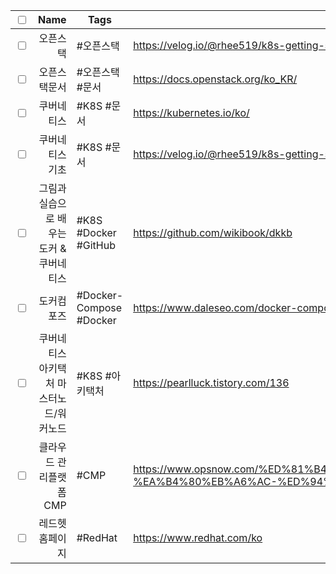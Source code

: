 
| <input type="checkbox"/> |                                     Name | Tags                    | Url                                                                                                             |
| ------------------------ | ----------------------------------------:| ----------------------- | --------------------------------------------------------------------------------------------------------------- |
| <input type="checkbox"/> |                                 오픈스택 | #오픈스택               | https://velog.io/@rhee519/k8s-getting-started                                                                   |
| <input type="checkbox"/> |                             오픈스택문서 | #오픈스택 #문서         | https://docs.openstack.org/ko_KR/                                                                               |
| <input type="checkbox"/> |                               쿠버네티스 | #K8S #문서              | https://kubernetes.io/ko/                                                                                       |
| <input type="checkbox"/> |                          쿠버네티스 기초 | #K8S  #문서             | https://velog.io/@rhee519/k8s-getting-started                                                                   |
| <input type="checkbox"/> | 그림과 실습으로 배우는 도커 & 쿠버네티스 | #K8S #Docker #GitHub    | https://github.com/wikibook/dkkb                                                                                |
| <input type="checkbox"/> |                               도커컴포즈 | #Docker-Compose #Docker | https://www.daleseo.com/docker-compose/                                                                         |
| <input type="checkbox"/> |  쿠버네티스 아키택처 마스터노드/워커노드 | #K8S #아키택처          | https://pearlluck.tistory.com/136                                                                               |
| <input type="checkbox"/> |                  클라우드 관리플랫폼 CMP | #CMP                    | https://www.opsnow.com/%ED%81%B4%EB%9D%BC%EC%9A%B0%EB%93%9C-%EA%B4%80%EB%A6%AC-%ED%94%8C%EB%9E%AB%ED%8F%BC-cmp/ |
| <input type="checkbox"/> |                          레드헷 홈페이지 | #RedHat                 | https://www.redhat.com/ko                                                                                       |













